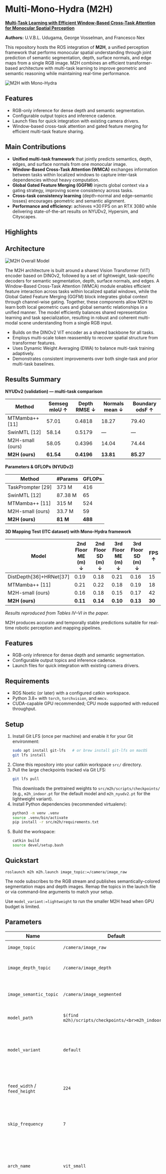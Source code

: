 # Multi-Mono-Hydra (M2H)

**[Multi-Task Learning with Efficient Window-Based Cross-Task Attention for Monocular Spatial Perception](https://arxiv.org/pdf/2510.17363)**  

**Authors:** U.V.B.L. Udugama, George Vosselman, and Francesco Nex

This repository hosts the ROS integration of **M2H**, a unified perception framework that performs monocular spatial understanding through joint prediction of semantic segmentation, depth, surface normals, and edge maps from a single RGB image. M2H combines an efficient transformer-based architecture with multi-task learning to improve geometric and semantic reasoning while maintaining real-time performance.

![M2H with Mono-Hydra](images/Slide1.jpg)

## Features
- RGB-only inference for dense depth and semantic segmentation.
- Configurable output topics and inference cadence.
- Launch files for quick integration with existing camera drivers.
- Window-based cross-task attention and gated feature merging for efficient multi-task feature sharing.

## Main Contributions
- **Unified multi-task framework** that jointly predicts semantics, depth, edges, and surface normals from one monocular image.
- **Window-Based Cross-Task Attention (WMCA)** exchanges information between tasks within localized windows to capture inter-task dependencies without heavy computation.
- **Global Gated Feature Merging (GGFM)** injects global context via a gating strategy, improving scene consistency across tasks.
- **Cross-task consistency learning** (depth–normal and edge–semantic losses) encourages geometric and semantic alignment.
- **Performance and efficiency:** achieves ≈30 FPS on an RTX 3080 while delivering state-of-the-art results on NYUDv2, Hypersim, and Cityscapes.

## Highlights
## Architecture
![M2H Overall Model](images/M2H.png)

The M2H architecture is built around a shared Vision Transformer (ViT) encoder based on DINOv2, followed by a set of lightweight, task-specific decoders for semantic segmentation, depth, surface normals, and edges. A Window-Based Cross-Task Attention (WMCA) module enables efficient feature interaction across tasks within localized spatial windows, while the Global Gated Feature Merging (GGFM) block integrates global context through channel-wise gating. Together, these components allow M2H to learn both local geometric cues and global semantic relationships in a unified manner. The model efficiently balances shared representation learning and task specialization, resulting in robust and coherent multi-modal scene understanding from a single RGB input.

- Builds on the DINOv2 ViT encoder as a shared backbone for all tasks.
- Employs multi-scale token reassembly to recover spatial structure from transformer features.
- Uses Dynamic Weight Averaging (DWA) to balance multi-task training adaptively.
- Demonstrates consistent improvements over both single-task and prior multi-task baselines.

## Results Summary
**NYUDv2 (validation) — multi-task comparison**

| Method | Semseg mIoU ↑ | Depth RMSE ↓ | Normals mean ↓ | Boundary odsF ↑ |
| --- | --- | --- | --- | --- |
| MTMamba++ [11] | 57.01 | 0.4818 | 18.27 | 79.40 |
| SwinMTL [12] | 58.14 | 0.5179 | — | — |
| M2H-small (ours) | 58.05 | 0.4396 | 14.04 | 74.44 |
| **M2H (ours)** | **61.54** | **0.4196** | **13.81** | **85.27** |

**Parameters & GFLOPs (NYUDv2)**

| Method | #Params | GFLOPs |
| --- | --- | --- |
| TaskPrompter [29] | 373 M | 416 |
| SwinMTL [12] | 87.38 M | 65 |
| MTMamba++ [11] | 315 M | 524 |
| M2H-small (ours) | 33.7 M | 59 |
| **M2H (ours)** | **81 M** | **488** |

**3D Mapping Test (ITC dataset) with Mono-Hydra framework**

| Model | 2nd Floor ME (m) ↓ | 2nd Floor SD (m) ↓ | 3rd Floor ME (m) ↓ | 3rd Floor SD (m) ↓ | FPS ↑ |
| --- | --- | --- | --- | --- | --- |
| DistDepth[36]+HRNet[37] | 0.19 | 0.18 | 0.21 | 0.16 | 15 |
| MTMamba++ [11] | 0.21 | 0.22 | 0.18 | 0.19 | 18 |
| M2H-small (ours) | 0.16 | 0.18 | 0.15 | 0.17 | 42 |
| **M2H (ours)** | **0.11** | **0.14** | **0.10** | **0.13** | **30** |


_Results reproduced from Tables IV–VI in the paper._

M2H produces accurate and temporally stable predictions suitable for real-time robotic perception and mapping pipelines.

## Features
- RGB-only inference for dense depth and semantic segmentation.
- Configurable output topics and inference cadence.
- Launch files for quick integration with existing camera drivers.

## Requirements
- ROS Noetic (or later) with a configured catkin workspace.
- Python 3.8+ with `torch`, `torchvision`, and `mmcv`.
- CUDA-capable GPU recommended; CPU mode supported with reduced throughput.

## Setup
1. Install Git LFS (once per machine) and enable it for your Git environment:
   ```bash
   sudo apt install git-lfs   # or brew install git-lfs on macOS
   git lfs install
   ```
2. Clone this repository into your catkin workspace `src/` directory.
3. Pull the large checkpoints tracked via Git LFS:
   ```bash
   git lfs pull
   ```
   This downloads the pretrained weights to `src/m2h/scripts/checkpoints/` (e.g., `m2h_indoor.pt` for the default model and `m2h_nyudv2.pt` for the lightweight variant).
4. Install Python dependencies (recommended virtualenv):
   ```bash
   python3 -m venv .venv
   source .venv/bin/activate
   pip install -r src/m2h/requirements.txt
   ```
5. Build the workspace:
   ```bash
   catkin build
   source devel/setup.bash
   ```

## Quickstart
```
roslaunch m2h m2h.launch image_topic:=/camera/image_raw
```

The node subscribes to the RGB stream and publishes semantically-colored segmentation maps and depth images. Remap the topics in the launch file or via command-line arguments to match your setup.

Use `model_variant:=lightweight` to run the smaller M2H head when GPU budget is limited.

## Parameters
| Name | Default | Description |
| --- | --- | --- |
| `image_topic` | `/camera/image_raw` | Source RGB topic. |
| `image_depth_topic` | `/camera/image_depth` | Depth prediction output topic. |
| `image_semantic_topic` | `/camera/image_segmented` | Semantic prediction output topic. |
| `model_path` | `$(find m2h)/scripts/checkpoints/<br>m2h_indoor.pt` | Path to the checkpoint weights. |
| `model_variant` | `default` | Selects the model head (`default` full capacity, `lightweight` M2H-small). |
| `feed_width` / `feed_height` | `224` | Network input resolution prior to inference. |
| `skip_frequency` | `7` | Process every `n`th frame (set to `1` to use every frame). |
| `arch_name` | `vit_small` | DINOv2 backbone variant (`vit_small`, `vit_base`, `vit_large`, `vit_giant2`). |
| `num_classes` | `41` | Semantic classes expected by the head; aligns with the YAML mapping. |
| `min_depth` / `max_depth` | `0.001` / `10.0` | Depth head output bounds. |

## Repository Layout
- `launch/`: ROS launch files.
- `scripts/`: Runtime nodes and compatibility shims for legacy imports.
- `src/m2h_core/`: Core Python package (backbone loader, modular heads, model builders).
- `scripts/tools/`: Optional helper utilities for plane fitting, point cloud export, and debugging.
- `config/`: YAML configuration for fusion, camera, and label mappings.
- `data/`: Color maps and small auxiliary resources.

## Roadmap
- Bundle a lightweight demo (sample bag + RViz config) to showcase segmentation/depth outputs.
- Mono-Hydra to ship a compatible release and documentation.
- Release the m2h_perf lightweight weights alongside the default model.
- Export ONNX variants of both model flavors and add tests/examples for running them.


## Citation
If you use this repository or the M2H model in your research, please cite:

```bibtex
@misc{udugama2025m2hmultitasklearningefficient,
      title={M2H: Multi-Task Learning with Efficient Window-Based Cross-Task Attention for Monocular Spatial Perception}, 
      author={U. V. B. L Udugama and George Vosselman and Francesco Nex},
      year={2025},
      eprint={2510.17363},
      archivePrefix={arXiv},
      primaryClass={cs.CV},
      url={https://arxiv.org/abs/2510.17363}, 
}
```
